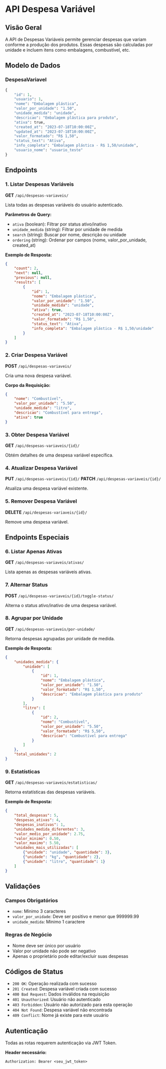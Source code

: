# API Despesa Variável

## Visão Geral
A API de Despesas Variáveis permite gerenciar despesas que variam conforme a produção dos produtos. Essas despesas são calculadas por unidade e incluem itens como embalagens, combustível, etc.

## Modelo de Dados

### DespesaVariavel
```python
{
    "id": 1,
    "usuario": 1,
    "nome": "Embalagem plástica",
    "valor_por_unidade": "1.50",
    "unidade_medida": "unidade",
    "descricao": "Embalagem plástica para produto",
    "ativa": true,
    "created_at": "2023-07-18T10:00:00Z",
    "updated_at": "2023-07-18T10:00:00Z",
    "valor_formatado": "R$ 1,50",
    "status_text": "Ativa",
    "info_completa": "Embalagem plástica - R$ 1,50/unidade",
    "usuario_nome": "usuario_teste"
}
```

## Endpoints

### 1. Listar Despesas Variáveis
**GET** `/api/despesas-variaveis/`

Lista todas as despesas variáveis do usuário autenticado.

**Parâmetros de Query:**
- `ativa` (boolean): Filtrar por status ativo/inativo
- `unidade_medida` (string): Filtrar por unidade de medida
- `search` (string): Buscar por nome, descrição ou unidade
- `ordering` (string): Ordenar por campos (nome, valor_por_unidade, created_at)

**Exemplo de Resposta:**
```json
{
    "count": 2,
    "next": null,
    "previous": null,
    "results": [
        {
            "id": 1,
            "nome": "Embalagem plástica",
            "valor_por_unidade": "1.50",
            "unidade_medida": "unidade",
            "ativa": true,
            "created_at": "2023-07-18T10:00:00Z",
            "valor_formatado": "R$ 1,50",
            "status_text": "Ativa",
            "info_completa": "Embalagem plástica - R$ 1,50/unidade"
        }
    ]
}
```

### 2. Criar Despesa Variável
**POST** `/api/despesas-variaveis/`

Cria uma nova despesa variável.

**Corpo da Requisição:**
```json
{
    "nome": "Combustível",
    "valor_por_unidade": "5.50",
    "unidade_medida": "litro",
    "descricao": "Combustível para entrega",
    "ativa": true
}
```

### 3. Obter Despesa Variável
**GET** `/api/despesas-variaveis/{id}/`

Obtém detalhes de uma despesa variável específica.

### 4. Atualizar Despesa Variável
**PUT** `/api/despesas-variaveis/{id}/`
**PATCH** `/api/despesas-variaveis/{id}/`

Atualiza uma despesa variável existente.

### 5. Remover Despesa Variável
**DELETE** `/api/despesas-variaveis/{id}/`

Remove uma despesa variável.

## Endpoints Especiais

### 6. Listar Apenas Ativas
**GET** `/api/despesas-variaveis/ativas/`

Lista apenas as despesas variáveis ativas.

### 7. Alternar Status
**POST** `/api/despesas-variaveis/{id}/toggle-status/`

Alterna o status ativo/inativo de uma despesa variável.

### 8. Agrupar por Unidade
**GET** `/api/despesas-variaveis/por-unidade/`

Retorna despesas agrupadas por unidade de medida.

**Exemplo de Resposta:**
```json
{
    "unidades_medida": {
        "unidade": [
            {
                "id": 1,
                "nome": "Embalagem plástica",
                "valor_por_unidade": "1.50",
                "valor_formatado": "R$ 1,50",
                "descricao": "Embalagem plástica para produto"
            }
        ],
        "litro": [
            {
                "id": 2,
                "nome": "Combustível",
                "valor_por_unidade": "5.50",
                "valor_formatado": "R$ 5,50",
                "descricao": "Combustível para entrega"
            }
        ]
    },
    "total_unidades": 2
}
```

### 9. Estatísticas
**GET** `/api/despesas-variaveis/estatisticas/`

Retorna estatísticas das despesas variáveis.

**Exemplo de Resposta:**
```json
{
    "total_despesas": 5,
    "despesas_ativas": 4,
    "despesas_inativas": 1,
    "unidades_medida_diferentes": 3,
    "valor_medio_por_unidade": 2.75,
    "valor_minimo": 0.50,
    "valor_maximo": 5.50,
    "unidades_mais_utilizadas": [
        {"unidade": "unidade", "quantidade": 3},
        {"unidade": "kg", "quantidade": 2},
        {"unidade": "litro", "quantidade": 1}
    ]
}
```

## Validações

### Campos Obrigatórios
- `nome`: Mínimo 3 caracteres
- `valor_por_unidade`: Deve ser positivo e menor que 999999.99
- `unidade_medida`: Mínimo 1 caractere

### Regras de Negócio
- Nome deve ser único por usuário
- Valor por unidade não pode ser negativo
- Apenas o proprietário pode editar/excluir suas despesas

## Códigos de Status

- `200 OK`: Operação realizada com sucesso
- `201 Created`: Despesa variável criada com sucesso
- `400 Bad Request`: Dados inválidos na requisição
- `401 Unauthorized`: Usuário não autenticado
- `403 Forbidden`: Usuário não autorizado para esta operação
- `404 Not Found`: Despesa variável não encontrada
- `409 Conflict`: Nome já existe para este usuário

## Autenticação

Todas as rotas requerem autenticação via JWT Token.

**Header necessário:**
```
Authorization: Bearer <seu_jwt_token>
```
